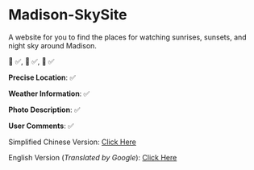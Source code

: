 # Madison-SkySite
A website for you to find the places for watching sunrises, sunsets, and night sky around Madison.

:sunrise: :white_check_mark:, :city_sunset: :white_check_mark:, :stars: :white_check_mark:


**Precise Location**: :white_check_mark:

**Weather Information**: :white_check_mark:

**Photo Description**: :white_check_mark:

**User Comments**: :white_check_mark:

Simplified Chinese Version: [Click Here](https://skysite-zh-madison.herokuapp.com/)

English Version (*Translated by Google*): [Click Here](https://translate.google.com/translate?sl=auto&tl=en&hl=zh-CN&u=https://skysite-zh-madison.herokuapp.com&client=webapp)